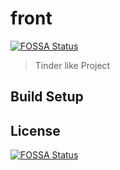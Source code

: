 # front
[![FOSSA Status](https://app.fossa.io/api/projects/git%2Bgithub.com%2Fleduc1984%2FDatingApp.svg?type=shield)](https://app.fossa.io/projects/git%2Bgithub.com%2Fleduc1984%2FDatingApp?ref=badge_shield)


> Tinder like Project

## Build Setup



## License
[![FOSSA Status](https://app.fossa.io/api/projects/git%2Bgithub.com%2Fleduc1984%2FDatingApp.svg?type=large)](https://app.fossa.io/projects/git%2Bgithub.com%2Fleduc1984%2FDatingApp?ref=badge_large)